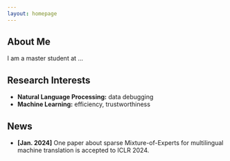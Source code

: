 ```yaml
---
layout: homepage
---
```


## About Me

I am a master student at ...

## Research Interests

- **Natural Language Processing:** data debugging
- **Machine Learning:** efficiency, trustworthiness

## News

- **[Jan. 2024]** One paper about sparse Mixture-of-Experts for multilingual machine translation is accepted to ICLR 2024.

<!-- {% include_relative _includes/publications.md %} -->

<!-- {% include_relative _includes/services.md %} -->
